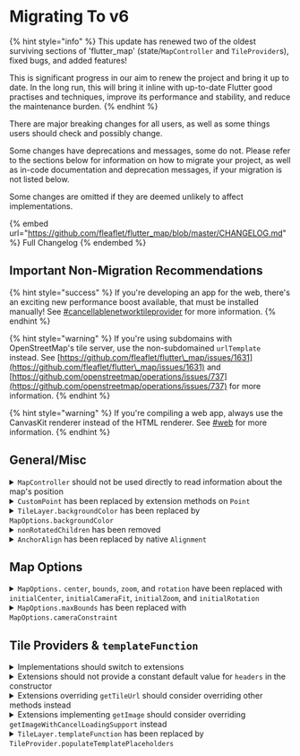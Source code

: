 # Migrating To v6

{% hint style="info" %}
This update has renewed two of the oldest surviving sections of 'flutter\_map' (state/`MapController` and `TileProvider`s), fixed bugs, and added features!

This is significant progress in our aim to renew the project and bring it up to date. In the long run, this will bring it inline with up-to-date Flutter good practises and techniques, improve its performance and stability, and reduce the maintenance burden.
{% endhint %}

There are major breaking changes for all users, as well as some things users should check and possibly change.

Some changes have deprecations and messages, some do not. Please refer to the sections below for information on how to migrate your project, as well as in-code documentation and deprecation messages, if your migration is not listed below.

Some changes are omitted if they are deemed unlikely to affect implementations.

{% embed url="https://github.com/fleaflet/flutter_map/blob/master/CHANGELOG.md" %}
Full Changelog
{% endembed %}

## Important Non-Migration Recommendations

{% hint style="success" %}
If you're developing an app for the web, there's an exciting new performance boost available, that must be installed manually! See [#cancellablenetworktileprovider](../layers/tile-layer/tile-providers.md#cancellablenetworktileprovider "mention") for more information.
{% endhint %}

{% hint style="warning" %}
If you're using subdomains with OpenStreetMap's tile server, use the non-subdomained `urlTemplate` instead. See [https://github.com/fleaflet/flutter\_map/issues/1631](https://github.com/fleaflet/flutter\_map/issues/1631) and [https://github.com/openstreetmap/operations/issues/737](https://github.com/openstreetmap/operations/issues/737) for more information.
{% endhint %}

{% hint style="warning" %}
If you're compiling a web app, always use the CanvasKit renderer instead of the HTML renderer. See [#web](installation.md#web "mention") for more information.
{% endhint %}

## General/Misc

<details>

<summary><code>MapController</code> should not be used directly to read information about the map's position</summary>

`MapController` now only controls the map's position/viewport/camera. The map's position is now described by `MapCamera`.

There are multiple possibilities for migration:

1. If inside the `FlutterMap` context, prefer using `MapCamera.of(context)`
2. Otherwise, use `MapController` in the same way, but use the `.camera` getter to retrieve the `MapCamera`.

See [interaction-and-control](../usage/interaction-and-control/ "mention") for more information.

</details>

<details>

<summary><code>CustomPoint</code> has been replaced by extension methods on <code>Point</code></summary>

[Extension methods](https://dart.dev/language/extension-methods) are now used to add the required functionality to the standard 'dart:math' `Point` object.

To migrate, most cases should just need to replace all occurrences of `CustomPoint` with `Point`.

</details>

<details>

<summary><code>TileLayer.backgroundColor</code> has been replaced by <code>MapOptions.backgroundColor</code></summary>

This will simplify the developer experience when using multiple overlaid `TileLayer`s, as `Colors.transparent` will no longer need to be specified. There is no reason that multiple `TileLayer`s would each need to have a different (non-transparent) background colors, as the layers beneath would be invisible and therefore pointless.

Therefore, `TileLayer`s now have transparent backgrounds, and the new `MapOptions.backgroundColor` property sets the background color of the entire map.

To migrate, move any background colour specified on the bottom-most `TileLayer` to `MapOptions`.

</details>

<details>

<summary><code>nonRotatedChildren</code> has been removed</summary>

The approach to 'mobile' and 'static' layers has been changed. Mobile layers now wrap themselves in a `MobileLayerTransformer` which uses the inherited state, instead of `FlutterMap` applying the affects directly to them. Static layers should now ensure they use `Align` and/or `SizedBox.expand`.

This has been done to simplify setup, and allow for placing static layers between mobile layers.

</details>

<details>

<summary><code>AnchorAlign</code> has been replaced by native <code>Alignment</code></summary>

`AnchorAlign` has been removed without deprecation, because `Alignment`/`AlignmentGeometry` can provide the same alignment positions/values.

To migrate, replace occurences of `AnchorAlign` with the respective `Aligment`. Note that only the pre-provided `Alignment`s should be used.

</details>

## Map Options

<details>

<summary><code>MapOptions.</code> <code>center</code>, <code>bounds</code>, <code>zoom</code>, and <code>rotation</code> have been replaced with <code>initialCenter</code>, <code>initialCameraFit</code>, <code>initialZoom</code>, and <code>initialRotation</code></summary>

These have been renamed for clarity, as well as to better fit the change into using a documented 'camera' and increasing customizability.

To migrate, rename the properties, and also check the in-code documentation and new objects for information.

</details>

<details>

<summary><code>MapOptions.maxBounds</code> has been replaced with <code>MapOptions.cameraConstraint</code></summary>

This is part of to better fit the change into using a documented 'camera' and increasing customizability.

To migrate, rename the properties, and also check the in-code documentation and new objects for information.

</details>

## Tile Providers & `templateFunction`

<details>

<summary>Implementations should switch to extensions</summary>

It is not recommended to implement `TileProvider`, as there are now two methods of which only one should be implemented (`getImage` & `getImageWithCancelLoadingSupport`), as well as other members that should not usually be overriden.

To migrate, use `extends` instead of `implements`.

_Further panes will refer to implementations that use `extends` as 'extensions' for clarity, not to be confused with extension methods._

</details>

<details>

<summary>Extensions should not provide a constant default value for <code>headers</code> in the constructor</summary>

`TileLayer` behaviour has been modified so that the 'User-Agent' header can be set without copying all user-specified `headers`. It is now inserted into the `Map`, so it must be immutable/non-constant.

Note that the `headers` property is also now `final`.

To migrate, remove the default value for `super.headers`: it is not necessary.

</details>

<details>

<summary>Extensions overriding <code>getTileUrl</code> should consider overriding other methods instead</summary>

The logic previously handled by `getTileUrl`, `invertY`, and `getSubdomain` has been refactored into `generateReplacementMap`, `populateTemplatePlaceholders`, and `getTileUrl`.

To migrate, consider overriding another of those methods, if it is more suitable. This will reduce the amount of code duplicated in your library from flutter\_map's implementation.

</details>

<details>

<summary>Extensions implementing <code>getImage</code> should consider overriding <code>getImageWithCancelLoadingSupport</code> instead </summary>

The framework necessary to support tile providers that can abort in-flight HTTP requests and other processing is now available. For more information about the advantages of cancelling unnecessary tile requests when they are pruned before being fully loaded, see [#cancellablenetworktileprovider](../layers/tile-layer/tile-providers.md#cancellablenetworktileprovider "mention").

If it is not possible to cancel the loading of a tile, or there is no advantage gained by doing so, you can ignore this.

To migrate, override `supportsCancelLoading` to `true`, implement `getImageWithCancelLoadingSupport` as appropriate, and remove the implementation of `getImage`.

</details>

<details>

<summary><code>TileLayer.templateFunction</code> has been replaced by <code>TileProvider.populateTemplatePlaceholders</code></summary>

`TileProvider.templateFunction` has been deprecated. It is now preferrable to create a custom `TileProvider` extension, and override the `populateTemplatePlaceholders` method. This has been done to reduce the scope of `TileLayer`.

To migrate, see [creating-new-tile-providers.md](../plugins/making-a-plugin/creating-new-tile-providers.md "mention").

</details>
